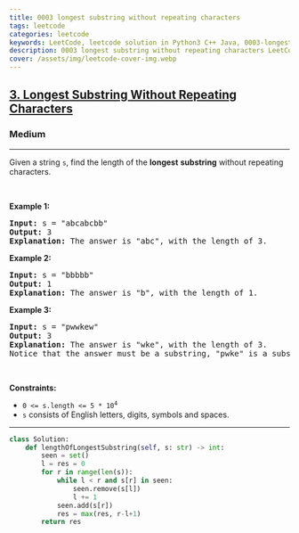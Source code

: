 ```yaml
---
title: 0003 longest substring without repeating characters
tags: leetcode
categories: leetcode
keywords: LeetCode, leetcode solution in Python3 C++ Java, 0003-longest-substring-without-repeating-characters solution
description: 0003 longest substring without repeating characters LeetCode Solution Explained
cover: /assets/img/leetcode-cover-img.webp
---
```





<h2><a href="https://leetcode.com/problems/longest-substring-without-repeating-characters/">3. Longest Substring Without Repeating Characters</a></h2><h3>Medium</h3><hr><div><p>Given a string <code>s</code>, find the length of the <strong>longest</strong> <span data-keyword="substring-nonempty"><strong>substring</strong></span> without repeating characters.</p>

<p>&nbsp;</p>
<p><strong class="example">Example 1:</strong></p>

<pre><strong>Input:</strong> s = "abcabcbb"
<strong>Output:</strong> 3
<strong>Explanation:</strong> The answer is "abc", with the length of 3.
</pre>

<p><strong class="example">Example 2:</strong></p>

<pre><strong>Input:</strong> s = "bbbbb"
<strong>Output:</strong> 1
<strong>Explanation:</strong> The answer is "b", with the length of 1.
</pre>

<p><strong class="example">Example 3:</strong></p>

<pre><strong>Input:</strong> s = "pwwkew"
<strong>Output:</strong> 3
<strong>Explanation:</strong> The answer is "wke", with the length of 3.
Notice that the answer must be a substring, "pwke" is a subsequence and not a substring.
</pre>

<p>&nbsp;</p>
<p><strong>Constraints:</strong></p>

<ul>
	<li><code>0 &lt;= s.length &lt;= 5 * 10<sup>4</sup></code></li>
	<li><code>s</code> consists of English letters, digits, symbols and spaces.</li>
</ul>
</div>

---




```python
class Solution:
    def lengthOfLongestSubstring(self, s: str) -> int:
        seen = set()
        l = res = 0
        for r in range(len(s)):
            while l < r and s[r] in seen:
                seen.remove(s[l])
                l += 1
            seen.add(s[r])
            res = max(res, r-l+1)
        return res
```
